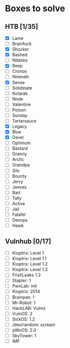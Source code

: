 # Boxes to solve

## HTB [1/35]

- [X] Lame
- [ ] Brainfuck
- [X] Shocker
- [X] Bashed
- [ ] Nibbles
- [X] Beep
- [ ] Cronos
- [ ] Nineveh
- [X] Sense
- [ ] Solidstate
- [ ] Kotarak
- [ ] Node
- [ ] Valentine
- [ ] Poison
- [ ] Sunday
- [ ] Tartarsauce
- [X] Legacy
- [X] Blue
- [X] Devel
- [ ] Optimum
- [ ] Bastard
- [ ] Granny
- [ ] Arctic
- [ ] Grandpa
- [ ] Silo
- [ ] Bounty
- [ ] Jerry
- [ ] Jeeves
- [ ] Bart
- [ ] Tally
- [ ] Active
- [ ] Jail
- [ ] Falafel
- [ ] Devops
- [ ] Hawk

## Vulnhub [0/17]

- [ ] Kioptrix: Level 1
- [ ] Kioptrix: Level 1.1
- [ ] Kioptrix: Level 1.2
- [ ] Kioptrix: Level 1.3
- [ ] FristiLeaks 1.3
- [ ] Stapler: 1
- [ ] PwnLab: init
- [ ] Kioptrix: 2014
- [ ] Brainpan: 1
- [ ] Mr-Robot: 1
- [ ] HackLAB: Vulnix
- [ ] VulnOS: 2
- [ ] SickOS: 1.2
- [ ] /dev/random: scream
- [ ] pWnOS: 2.0
- [ ] SkyTower: 1
- [ ] IMF
